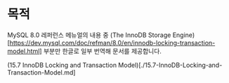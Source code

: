 # 목적 

MySQL 8.0 레퍼런스 메뉴얼의 내용 중 (The InnoDB Storage Engine)[https://dev.mysql.com/doc/refman/8.0/en/innodb-locking-transaction-model.html] 부분만 한글로 일부 번역해 문서를 제공합니다.

(15.7 InnoDB Locking and Transaction Model)[./15.7-InnoDB-Locking-and-Transaction-Model.md]
